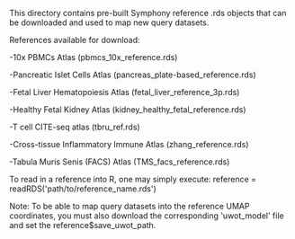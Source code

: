 This directory contains pre-built Symphony reference .rds objects that can be downloaded and used to map new query datasets.

References available for download:

-10x PBMCs Atlas (pbmcs_10x_reference.rds)

-Pancreatic Islet Cells Atlas (pancreas_plate-based_reference.rds)

-Fetal Liver Hematopoiesis Atlas (fetal_liver_reference_3p.rds)

-Healthy Fetal Kidney Atlas (kidney_healthy_fetal_reference.rds)

-T cell CITE-seq atlas (tbru_ref.rds)

-Cross-tissue Inflammatory Immune Atlas (zhang_reference.rds)

-Tabula Muris Senis (FACS) Atlas (TMS_facs_reference.rds)

To read in a reference into R, one may simply execute: reference = readRDS('path/to/reference_name.rds')

Note: To be able to map query datasets into the reference UMAP coordinates, you must also download the corresponding 'uwot_model' file and set the reference$save_uwot_path.
